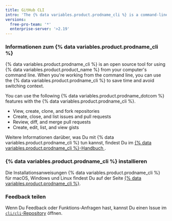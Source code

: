 ```yaml
---
title: GitHub CLI
intro: 'The {% data variables.product.prodname_cli %} is a command-line tool for using {% data variables.product.product_name %} features on your computer.'
versions:
  free-pro-team: '*'
  enterprise-server: '>2.19'
---
```


### Informationen zum {% data variables.product.prodname_cli %}

{% data variables.product.prodname_cli %} is an open source tool for using {% data variables.product.product_name %} from your computer's command line. When you're working from the command line, you can use the {% data variables.product.prodname_cli %} to save time and avoid switching context.

You can use the following {% data variables.product.prodname_dotcom %} features with the {% data variables.product.prodname_cli %}.

- View, create, clone, and fork repositories
- Create, close, and list issues and pull requests
- Review, diff, and merge pull requests
- Create, edit, list, and view gists

Weitere Informationen darüber, was Du mit {% data variables.product.prodname_cli %} tun kannst, findest Du im [{% data variables.product.prodname_cli %}-Handbuch ](https://cli.github.com/manual).

### {% data variables.product.prodname_cli %} installieren

Die Installationsanweisungen {% data variables.product.prodname_cli %} für macOS, Windows und Linux findest Du auf der Seite [{% data variables.product.prodname_cli %}](https://cli.github.com).

### Feedback teilen

Wenn Du Feedback oder Funktions-Anfragen hast, kannst Du einen Issue im [`cli/cli`-Repository](https://github.com/cli/cli) öffnen.
